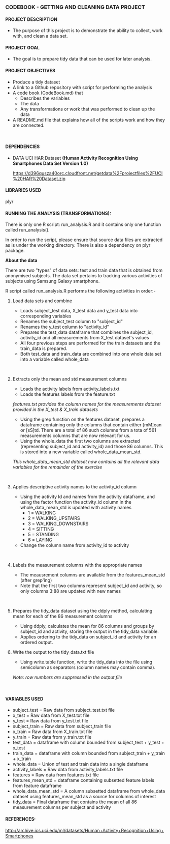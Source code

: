 
### CODEBOOK - GETTING AND CLEANING DATA PROJECT


#### PROJECT DESCRIPTION
-	The purpose of this project is to demonstrate the ability to collect, work with, and clean a data set.


#### PROJECT GOAL
-	The goal is to prepare tidy data that can be used for later analysis. 


#### PROJECT OBJECTIVES
-	Produce a tidy dataset  
-	A link to a Github repository with script for performing the analysis
-	A code book  (CodeBook.md) that 
    - Describes the variables
    - The data
    - Any transformations or work that was performed to clean up the data
-	A README.md file that explains how all of the scripts work and how they are connected.  

<br>

#### DEPENDENCIES
-	DATA
	UCI HAR Dataset **(Human Activity Recognition Using Smartphones Data Set Version 1.0)**

	<https://d396qusza40orc.cloudfront.net/getdata%2Fprojectfiles%2FUCI%20HAR%20Dataset.zip>

#### LIBRARIES USED

  plyr
  

#### RUNNING THE ANALYSIS (TRANSFORMATIONS):

There is only one R script: run_analysis.R and it contains only one function called run_analysis(). 

In order to run the script, please ensure that source data files are extracted as is under the working directory. There is also a dependency on plyr package.

**About the data**

There are two "types" of data sets: test and train data that is obtained from anonymised subjects. The data set pertains to tracking various activities of subjects using Samsung Galaxy smartphone.

R script called run_analysis.R performs the following activities in order:-

1. Load data sets and combine

    -	Loads subject_test data, X_test data and y_test data into corresponding variables
    -	Renames the subject_test column to "subject_id"
    -   Renames the y_test column to "activity_id"
    -	Prepares the test_data dataframe that combines the subject_id, activity_id and all measurements from X_test dataset's values
    -	All four previous steps are performed for the train datasets and the train_data is prepared.
    -	Both test_data and train_data are combined into one whole data set into a variable called whole_data
    
<br>

2. Extracts only the mean and std measurement columns

    - Loads the activity labels from activity_labels.txt
    - Loads the features labels from the feature.txt

    *features.txt provides the column names for the measurements dataset provided in the X_test & X_train datasets*

    - Using the grep function on the features dataset, prepares a dataframe containing only the columns that contain either [mM]ean or [sS]td. There are a total of 86 such columns from a tota of 561 measurements columns that are now relevant for us.
    - Using the whole_data the first two columns are extracted (representing subject_id and activity_id) and those 86 columns. This is stored into a new variable called whole_data_mean_std. 

    *This whole_data_mean_std dataset now contains all the relevant data variables for the remainder of the exercise*
    
<br>

3. Applies descriptive activity names to the activity_id column

    - Using the activity Id and names from the activity dataframe, and using the factor function the activity_id column in the whole_data_mean_std is updated with activity names
        - 1 = WALKING
        - 2 = WALKING_UPSTAIRS
        - 3 = WALKING_DOWNSTAIRS
        - 4 = SITTING
        - 5 = STANDING
        - 6 = LAYING
    - Change the column name from activity_id to activity

<br>

4. Labels the measurement columns with the appropriate names

    - The meausrement columns are available from the features_mean_std (after grep'ing)
    - Note that the first two columns represent subject_id and activity, so only columns 3:88 are updated with new names

<br>

5. Prepares the tidy_data dataset using the ddply method, calculating mean for each of the 86 measurement columns

    - Using ddply, calculates the mean for 86 columns and groups by subject_id and activity, storing the output in the tidy_data variable.
    - Applies ordering to the tidy_data on subject_id and activity for an ordered output.

6. Write the output to the tidy_data.txt file

    - Using write.table function, write the tidy_data into the file using semicolumn as separators (column names may contain comma).
    
    *Note: row numbers are suppressed in the output file*

<br>

#### VARIABLES USED

- subject_test = Raw data from subject_test.txt file
- x_test = Raw data from X_test.txt file
- y_test = Raw data from y_test.txt file
- subject_train = Raw data from subject_train file
- x_train = Raw data from X_train.txt file
- y_train = Raw data from y_train.txt file
- test_data = dataframe with column bounded from subject_test + y_test + x_test
- train_data = dataframe with column bounded from subject_train + y_train + x_train
- whole_data = Union of test and train data into a single dataframe
- activity_labels = Raw data from activity_labels.txt file
- features = Raw data from features.txt file
- features_mean_std = dataframe containing subsetted feature labels from feature dataframe
- whole_data_mean_std = A column subsetted dataframe from whole_data dataset using features_mean_std as a source for columns of interest
- tidy_data = Final dataframe that contains the mean of all 86 measurement columns per subject and activity



#### REFERENCES:
<http://archive.ics.uci.edu/ml/datasets/Human+Activity+Recognition+Using+Smartphones>

